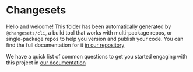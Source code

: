 # Changesets

Hello and welcome! This folder has been automatically generated by
`@changesets/cli`, a build tool that works with multi-package repos, or
single-package repos to help you version and publish your code. You can find the
full documentation for it [in our repository](https://github.com/changesets/changesets)

We have a quick list of common questions to get you started engaging with this
project in [our documentation](https://github.com/changesets/changesets/blob/main/docs/common-questions.md)
